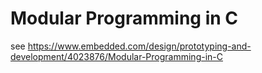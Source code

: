 # Modular Programming in C

see https://www.embedded.com/design/prototyping-and-development/4023876/Modular-Programming-in-C